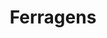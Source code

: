 ---
  layout: results
  title: Ferragens
  image_path: /assets/img/categories/ferragens.jpg
  description: "Encontre uma enorme variedade de peças: dobradiças, parafusos, cantoneiras, aramados, rodízios e mais."
  subcategories: 
    - title: Dobradiças
      url: dobradicas

    - title: Grampos
      url: grampos

    - title:  Parafusos
      url: parafusos

    - title: Pistões
      url: pistoes

    - title:  Rodízios
      url: rodizios

    - title:  Trilhos
      url: trilhos
---